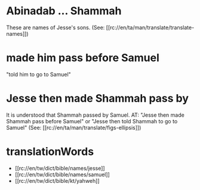 # Abinadab ... Shammah

These are names of Jesse's sons. (See: [[rc://en/ta/man/translate/translate-names]])

# made him pass before Samuel

"told him to go to Samuel"

# Jesse then made Shammah pass by

It is understood that Shammah passed by Samuel. AT: "Jesse then made Shammah pass before Samuel" or "Jesse then told Shammah to go to Samuel" (See: [[rc://en/ta/man/translate/figs-ellipsis]])

# translationWords

* [[rc://en/tw/dict/bible/names/jesse]]
* [[rc://en/tw/dict/bible/names/samuel]]
* [[rc://en/tw/dict/bible/kt/yahweh]]